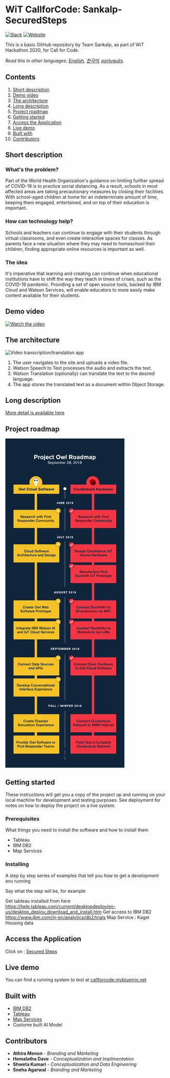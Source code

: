 # WiT CallforCode: Sankalp-SecuredSteps

[![Slack](https://img.shields.io/badge/Join-Slack-blue)](https://callforcode.org/slack) [![Website](https://img.shields.io/badge/View-Website-blue)](https://code-and-response.github.io/Project-Sample/)

This is a basic GitHub repository by Team Sankalp, as part of WiT Hackathon 2020, for Call for Code.

*Read this in other languages: [English](README.md), [한국어](README.ko.md), [português](README.pt_br.md).*

## Contents

1. [Short description](#short-description)
1. [Demo video](#demo-video)
1. [The architecture](#the-architecture)
1. [Long description](#long-description)
1. [Project roadmap](#project-roadmap)
1. [Getting started](#getting-started)
1. [Access the Application](#Access-the-Application)
1. [Live demo](#live-demo)
1. [Built with](#built-with)
1. [Contributors](#contributors)

## Short description

### What's the problem?

Part of the World Health Organization's guidance on limiting further spread of COVID-19 is to practice social distancing. As a result, schools in most affected areas are taking precautionary measures by closing their facilities. With school-aged children at home for an indeterminate amount of time,  keeping them engaged, entertained, and on top of their education is important.

### How can technology help?

Schools and teachers can continue to engage with their students through virtual classrooms, and even create interactive spaces for classes. As parents face a new situation where they may need to homeschool their children, finding appropriate online resources is important as well.

### The idea

It's imperative that learning and creating can continue when educational institutions have to shift the way they teach in times of crises, such as the COVID-19 pandemic. Providing a set of open source tools, backed by IBM Cloud and Watson Services, will enable educators to more easily make content available for their students.

## Demo video

[![Watch the video](https://github.com/Code-and-Response/Liquid-Prep/blob/master/images/IBM-interview-video-image.png)](https://youtu.be/vOgCOoy_Bx0)

## The architecture

![Video transcription/translation app](https://developer.ibm.com/developer/tutorials/cfc-starter-kit-speech-to-text-app-example/images/cfc-covid19-remote-education-diagram-2.png)

1. The user navigates to the site and uploads a video file.
2. Watson Speech to Text processes the audio and extracts the text.
3. Watson Translation (optionally) can translate the text to the desired language.
4. The app stores the translated text as a document within Object Storage.

## Long description

[More detail is available here](DESCRIPTION.md)

## Project roadmap

![Roadmap](roadmap.jpg)

## Getting started

These instructions will get you a copy of the project up and running on your local machine for development and testing purposes. See deployment for notes on how to deploy the project on a live system.

### Prerequisites

What things you need to install the software and how to install them

* Tableau
* IBM DB2
* Map Services

### Installing

A step by step series of examples that tell you how to get a development env running

Say what the step will be, for example

Get tableau installed from here https://help.tableau.com/current/desktopdeploy/en-us/desktop_deploy_download_and_install.htm 
Get access to IBM DB2 https://www.ibm.com/in-en/analytics/db2/trials 
Map Service : Kagel Housing data

## Access the Application

Click on : [Secured Steps](https://public.tableau.com/profile/hema3100#!/vizhome/WiTHackathon-SankalpTeam-SecuredSteps/Welcome?publish=yes) 

## Live demo

You can find a running system to test at [callforcode.mybluemix.net](http://callforcode.mybluemix.net/)

## Built with

* [IBM DB2](https://cloud.ibm.com/catalog?search=DB2#search_results)
* [Tableau]( https://public.tableau.com/en-us/s/)
* [Map Services](https://www.kaggle.com/amitabhajoy/bengaluru-house-price-data ) 
* Custome built AI Model

## Contributors

* **Athira Menon** - *Branding and Marketing*
* **Hemalatha Dave** - *Conceptualization and Implimentation*
* **Shweta Kumari** - *Conceptualization and Data Engineering*
* **Sneha Agarwal** - *Branding and Marketing*
